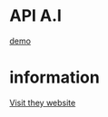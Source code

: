 # API A.I 
[demo](https://raw.githack.com/toan06/EZ/dev/AI_api.html)

# information
[Visit they website](https://api.monkedev.com)
